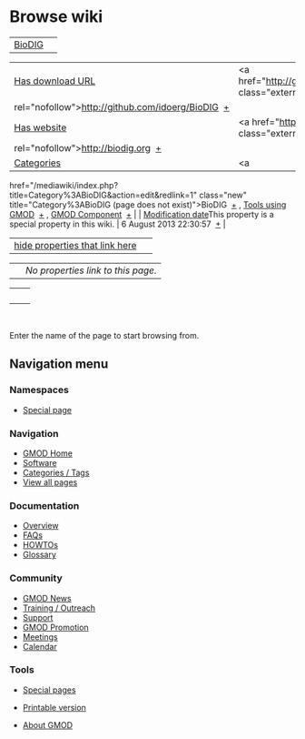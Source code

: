 



<span id="top"></span>




# <span dir="auto">Browse wiki</span>






|                                 |     |
|---------------------------------|-----|
| [BioDIG](/wiki/BioDIG "BioDIG") |     |

|  |  |
|----|----|
| [Has download URL](/wiki/Property%3AHas_download_URL "Property:Has download URL") | <span class="smwb-value"><a href="http://github.com/idoerg/BioDIG" class="external"
rel="nofollow">http://github.com/idoerg/BioDIG</a>  <span class="smwsearch">[+](/wiki/Special%3ASearchByProperty/Has-20download-20URL/http%3A-2F-2Fgithub.com-2Fidoerg-2FBioDIG "Special%3ASearchByProperty/Has-20download-20URL/http%3A-2F-2Fgithub.com-2Fidoerg-2FBioDIG")</span></span> |
| [Has website](/wiki/Property%3AHas_website "Property:Has website") | <span class="smwb-value"><a href="http://biodig.org" class="external"
rel="nofollow">http://biodig.org</a>  <span class="smwsearch">[+](/wiki/Special%3ASearchByProperty/Has-20website/http%3A-2F-2Fbiodig.org "Special%3ASearchByProperty/Has-20website/http%3A-2F-2Fbiodig.org")</span></span> |
| [Categories](/wiki/Special%3ACategories "Special%3ACategories") | <span class="smwb-value"><a
href="/mediawiki/index.php?title=Category%3ABioDIG&amp;action=edit&amp;redlink=1"
class="new" title="Category%3ABioDIG (page does not exist)">BioDIG</a>  <span class="smwsearch">[+](/wiki/Special%3ASearchByProperty/BioDIG "Special%3ASearchByProperty/BioDIG")</span></span> , <span class="smwb-value"><a
href="/mediawiki/index.php?title=Category%3ATools_using_GMOD&amp;action=edit&amp;redlink=1"
class="new"
title="Category%3ATools using GMOD (page does not exist)">Tools using
GMOD</a>  <span class="smwsearch">[+](/wiki/Special%3ASearchByProperty/Tools-20using-20GMOD "Special%3ASearchByProperty/Tools-20using-20GMOD")</span></span> , <span class="smwb-value">[GMOD Component](/wiki/Category%3AGMOD_Component "Category%3AGMOD Component")  <span class="smwsearch">[+](/wiki/Special%3ASearchByProperty/GMOD-20Component "Special%3ASearchByProperty/GMOD-20Component")</span></span> |
| <span class="smw-highlighter" data-type="1" state="inline" data-title="Property"><span class="smwbuiltin">[Modification date](/wiki/Property:Modification_date "Property:Modification date")</span><span class="smwttcontent">This property is a special property in this wiki.</span></span> | <span class="smwb-value">6 August 2013 22:30:57  <span class="smwsearch">[+](/wiki/Special%3ASearchByProperty/Modification-20date/6-20August-202013-2022:30:57 "Special%3ASearchByProperty/Modification-20date/6-20August-202013-2022:30:57")</span></span> |

<span id="smw_browse_incoming"></span>

|  |  |
|----|----|
| [hide properties that link here](/mediawiki/index.php?title=Special:Browse&offset=0&dir=out&article=BioDIG)  |  |

|     |                                    |
|-----|------------------------------------|
|     | *No properties link to this page.* |

|     |     |
|-----|-----|
|     |     |

 

Enter the name of the page to start browsing from.  








## Navigation menu



### Namespaces

- <span id="ca-nstab-special">[Special
  page](/wiki/Special%3ABrowse/BioDIG "This is a special page, you cannot edit the page itself")</span>


### 




<a href="/wiki/Main_Page"
style="background-image: url(http://gmod.org/images/GMOD-cogs.png);"
title="Visit the main page"></a>


### Navigation



- <span id="n-GMOD-Home">[GMOD Home](/wiki/Main_Page)</span>
- <span id="n-Software">[Software](/wiki/GMOD_Components)</span>
- <span id="n-Categories-.2F-Tags">[Categories /
  Tags](/wiki/Categories)</span>
- <span id="n-View-all-pages">[View all
  pages](/wiki/Special:AllPages)</span>




### Documentation



- <span id="n-Overview">[Overview](/wiki/Overview)</span>
- <span id="n-FAQs">[FAQs](/wiki/Category%3AFAQ)</span>
- <span id="n-HOWTOs">[HOWTOs](/wiki/Category%3AHOWTO)</span>
- <span id="n-Glossary">[Glossary](/wiki/Glossary)</span>




### Community



- <span id="n-GMOD-News">[GMOD News](/wiki/GMOD_News)</span>
- <span id="n-Training-.2F-Outreach">[Training /
  Outreach](/wiki/Training_and_Outreach)</span>
- <span id="n-Support">[Support](/wiki/Support)</span>
- <span id="n-GMOD-Promotion">[GMOD
  Promotion](/wiki/GMOD_Promotion)</span>
- <span id="n-Meetings">[Meetings](/wiki/Meetings)</span>
- <span id="n-Calendar">[Calendar](/wiki/Calendar)</span>




### Tools



- <span id="t-specialpages"><a href="/wiki/Special%3ASpecialPages" accesskey="q"
  title="A list of all special pages [q]">Special pages</a></span>
- <span id="t-print"><a
  href="/mediawiki/index.php?title=Special%3ABrowse/BioDIG&amp;printable=yes"
  rel="alternate" accesskey="p"
  title="Printable version of this page [p]">Printable version</a></span>





- <span id="footer-places-about">[About
  GMOD](/wiki/GMOD%3AAbout "GMOD%3AAbout")</span>

<!-- -->




